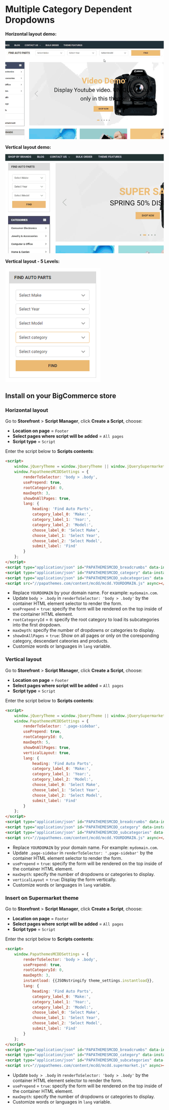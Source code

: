 # Multiple Category Dependent Dropdowns


**Horizontal layout demo:**

![Horizontal layout demo](img/mcdd-demo1.gif)


**Vertical layout demo:**

![Vertical layout demo](img/mcdd-demo2.gif)


**Vertical layout -  5 Levels:**

![5 levels](img/mcdd-vertical-5-level.png)



## Install on your BigCommerce store

### Horizontal layout

Go to **Storefront** > **Script Manager**, click **Create a Script**, choose:

- **Location on page** = `Footer`
- **Select pages where script will be added** = `All pages`
- **Script type** = `Script`

Enter the script below to **Scripts contents**: 

```html
<script>
    window.jQueryTheme = window.jQueryTheme || window.jQuerySupermarket || window.jQuery;
    window.PapathemesMCDDSettings = {
        renderToSelector: 'body > .body',
        usePrepend: true,
        rootCategoryId: 0,
        maxDepth: 3,
        showOnAllPages: true,
        lang: {
            heading: 'Find Auto Parts',
            category_label_0: 'Make:',
            category_label_1: 'Year:',
            category_label_2: 'Model:',
            choose_label_0: 'Select Make',
            choose_label_1: 'Select Year',
            choose_label_2: 'Select Model',
            submit_label: 'Find'
        }
    };
</script>
<script type="application/json" id="PAPATHEMESMCDD_breadcrumbs" data-instantload-body-dynamic>{{{JSONstringify breadcrumbs}}}</script>
<script type="application/json" id="PAPATHEMESMCDD_category" data-instantload-body-dynamic>{ "name": {{{JSONstringify category.name}}}, "id": {{{JSONstringify category.id}}}, "url": {{{JSONstringify category.url}}} }</script>
<script type="application/json" id="PAPATHEMESMCDD_subcategories" data-instantload-body-dynamic>[{{#each category.subcategories}}{ "name": {{{JSONstringify name}}}, "id": {{{JSONstringify id}}}, "url": {{{JSONstringify url}}} }{{#unless @last}},{{/unless}}{{/each}}]</script>
<script src="//papathemes.com/content/mcdd/mcdd.YOURDOMAIN.js" async></script>
```

- Replace `YOURDOMAIN` by your domain name. For example: `mydomain.com`.
- Update `body > .body` in `renderToSelector: 'body > .body'` by the container HTML element selector to render the form.
- `usePrepend` = `true`: specify the form will be rendered on the top inside of the container HTML element.
- `rootCategoryId` = `0`: specify the root category to load its subcategories into the first dropdown.
- `maxDepth`: specify the number of dropdowns or categories to display.
- `showOnAllPages` = `true`: Show on all pages or only on the coresponding category, descendant cateories and products.
- Customize words or languages in `lang` variable.



### Vertical layout

Go to **Storefront** > **Script Manager**, click **Create a Script**, choose:

- **Location on page** = `Footer`
- **Select pages where script will be added** = `All pages`
- **Script type** = `Script`

Enter the script below to **Scripts contents**: 

```html
<script>
    window.jQueryTheme = window.jQueryTheme || window.jQuerySupermarket || window.jQuery;
    window.PapathemesMCDDSettings = {
        renderToSelector: '.page-sidebar',
        usePrepend: true,
        rootCategoryId: 0,
        maxDepth: 5,
        showOnAllPages: true,
        verticalLayout: true,
        lang: {
            heading: 'Find Auto Parts',
            category_label_0: 'Make:',
            category_label_1: 'Year:',
            category_label_2: 'Model:',
            choose_label_0: 'Select Make',
            choose_label_1: 'Select Year',
            choose_label_2: 'Select Model',
            submit_label: 'Find'
        }
    };
</script>
<script type="application/json" id="PAPATHEMESMCDD_breadcrumbs" data-instantload-body-dynamic>{{{JSONstringify breadcrumbs}}}</script>
<script type="application/json" id="PAPATHEMESMCDD_category" data-instantload-body-dynamic>{ "name": {{{JSONstringify category.name}}}, "id": {{{JSONstringify category.id}}}, "url": {{{JSONstringify category.url}}} }</script>
<script type="application/json" id="PAPATHEMESMCDD_subcategories" data-instantload-body-dynamic>[{{#each category.subcategories}}{ "name": {{{JSONstringify name}}}, "id": {{{JSONstringify id}}}, "url": {{{JSONstringify url}}} }{{#unless @last}},{{/unless}}{{/each}}]</script>
<script src="//papathemes.com/content/mcdd/mcdd.YOURDOMAIN.js" async></script>
```

- Replace `YOURDOMAIN` by your domain name. For example: `mydomain.com`.
- Update `.page-sidebar` in `renderToSelector: '.page-sidebar'` by the container HTML element selector to render the form.
- `usePrepend` = `true`: specify the form will be rendered on the top inside of the container HTML element.
- `maxDepth`: specify the number of dropdowns or categories to display.
- `verticalLayout` = `true`: Display the form vertically.
- Customize words or languages in `lang` variable.

### Insert on Supermarket theme

Go to **Storefront** > **Script Manager**, click **Create a Script**, choose:

- **Location on page** = `Footer`
- **Select pages where script will be added** = `All pages`
- **Script type** = `Script`

Enter the script below to **Scripts contents**: 

```html
<script>
    window.PapathemesMCDDSettings = {
        renderToSelector: 'body > .body',
        usePrepend: true,
        rootCategoryId: 0,
        maxDepth: 3,
        instantload: {{JSONstringify theme_settings.instantload}},
        lang: {
            heading: 'Find Auto Parts',
            category_label_0: 'Make:',
            category_label_1: 'Year:',
            category_label_2: 'Model:',
            choose_label_0: 'Select Make',
            choose_label_1: 'Select Year',
            choose_label_2: 'Select Model',
            submit_label: 'Find'
        }
    };
</script>
<script type="application/json" id="PAPATHEMESMCDD_breadcrumbs" data-instantload-body-dynamic>{{{JSONstringify breadcrumbs}}}</script>
<script type="application/json" id="PAPATHEMESMCDD_category" data-instantload-body-dynamic>{ "name": {{{JSONstringify category.name}}}, "id": {{{JSONstringify category.id}}}, "url": {{{JSONstringify category.url}}} }</script>
<script type="application/json" id="PAPATHEMESMCDD_subcategories" data-instantload-body-dynamic>[{{#each category.subcategories}}{ "name": {{{JSONstringify name}}}, "id": {{{JSONstringify id}}}, "url": {{{JSONstringify url}}} }{{#unless @last}},{{/unless}}{{/each}}]</script>
<script src="//papathemes.com/content/mcdd/mcdd.supermarket.js" async></script>
```

- Update `body > .body` in `renderToSelector: 'body > .body'` by the container HTML element selector to render the form.
- `usePrepend` = `true`: specify the form will be rendered on the top inside of the container HTML element.
- `maxDepth`: specify the number of dropdowns or categories to display.
- Customize words or languages in `lang` variable.

